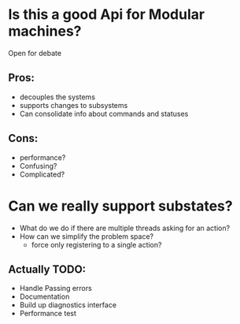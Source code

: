# Is this a good Api for Modular machines?

Open for debate

## Pros:
- decouples the systems
- supports changes to subsystems
- Can consolidate info about commands and statuses

## Cons:
- performance?
- Confusing?
- Complicated?


# Can we really support substates?
- What do we do if there are multiple threads asking for an action?
- How can we simplify the problem space?
    - force only registering to a single action?


## Actually TODO:
- Handle Passing errors
- Documentation
- Build up diagnostics interface
- Performance test